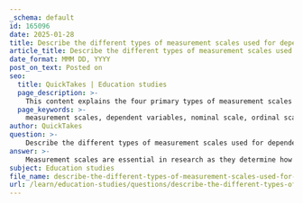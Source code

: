 ```yaml
---
_schema: default
id: 165096
date: 2025-01-28
title: Describe the different types of measurement scales used for dependent variables.
article_title: Describe the different types of measurement scales used for dependent variables.
date_format: MMM DD, YYYY
post_on_text: Posted on
seo:
  title: QuickTakes | Education studies
  page_description: >-
    This content explains the four primary types of measurement scales used for dependent variables in research: nominal, ordinal, interval, and ratio scales, highlighting their characteristics and examples.
  page_keywords: >-
    measurement scales, dependent variables, nominal scale, ordinal scale, interval scale, ratio scale, research, statistical analysis, data categorization, ranking, true zero point, reliability, validity
author: QuickTakes
question: >-
    Describe the different types of measurement scales used for dependent variables.
answer: >-
    Measurement scales are essential in research as they determine how dependent variables are quantified and analyzed. There are four primary types of measurement scales used for dependent variables:\n\n1. **Nominal Scale**:\n   - This is the simplest form of measurement. It categorizes data without any order or ranking. Each category is mutually exclusive, meaning that an observation can belong to only one category.\n   - **Example**: Gender (male, female), types of fruit (apple, orange, banana).\n\n2. **Ordinal Scale**:\n   - This scale provides a rank order among the categories but does not specify the distance between them. While it indicates which items are greater or lesser, it does not quantify how much greater or lesser they are.\n   - **Example**: Satisfaction ratings (satisfied, neutral, dissatisfied), class rankings (1st, 2nd, 3rd).\n\n3. **Interval Scale**:\n   - An interval scale not only ranks the data but also specifies the exact differences between the values. However, it does not have a true zero point, meaning that zero does not indicate the absence of the quantity being measured.\n   - **Example**: Temperature in Celsius or Fahrenheit, where the difference between degrees is meaningful, but zero does not mean 'no temperature'.\n\n4. **Ratio Scale**:\n   - This is the most informative scale, which includes all the properties of the interval scale, but also has a true zero point. This allows for the comparison of absolute magnitudes of the numbers.\n   - **Example**: Height, weight, and age, where zero indicates the absence of the quantity (e.g., zero weight means no weight).\n\nUnderstanding these measurement scales is crucial for selecting the appropriate statistical analysis methods and ensuring the reliability and validity of the research findings. Each scale serves different types of data and research questions, influencing how results are interpreted and conclusions are drawn.
subject: Education studies
file_name: describe-the-different-types-of-measurement-scales-used-for-dependent-variables.md
url: /learn/education-studies/questions/describe-the-different-types-of-measurement-scales-used-for-dependent-variables
---
```


&nbsp;
